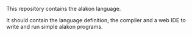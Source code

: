 This repository contains the alakon language.

It should contain the language definition, the compiler and a web IDE to write and run simple alakon programs.
